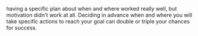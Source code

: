 having a specific plan about when and where worked really well, but motivation didn't work at all.  Deciding in advance when and where you will take specific actions to reach your goal can double or triple your chances for success.                  

